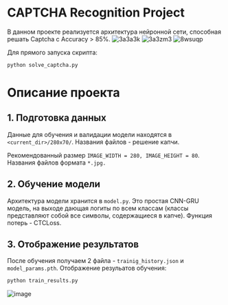 # CAPTCHA Recognition Project

В данном проекте реализуется архитектура нейронной сети, способная решать Captcha с Accuracy > 85%.
![3a3a3k](https://github.com/user-attachments/assets/9e7b2807-01b1-4546-a987-aa629154a222)
![3a3zm3](https://github.com/user-attachments/assets/ebccf3b0-701e-41da-bf4b-18bf9d74f29d)
![8wsuqp](https://github.com/user-attachments/assets/6e6ba0d9-951e-44f8-a057-73040c939660)



Для прямого запуска скрипта: 

```bash
python solve_captcha.py
```
# Описание проекта

## 1. Подготовка данных

Данные для обучения и валидации модели находятся в  `<current_dir>/280x70/`. Названия файлов - решение капчи.

Рекомендованный размер `IMAGE_WIDTH = 280, IMAGE_HEIGHT = 80`. Названия файлов формата `*.jpg.`

## 2. Обучение модели

Архитектура модели хранится в `model.py`. Это простая CNN-GRU модель, на выходе дающая логиты по всем классам (классы представляют собой все символы, содержащиеся в капче). Функция потерь - CTCLoss. 

## 3. Отображение результатов

После обучения получаем 2 файла - `trainig_history.json` и `model_params.pth`. Отображение резульатов обучения:

```bash
python train_results.py
```
![image](https://github.com/user-attachments/assets/0600f9e8-3bf2-4ee2-9dae-2cbc3fd0f91a)

